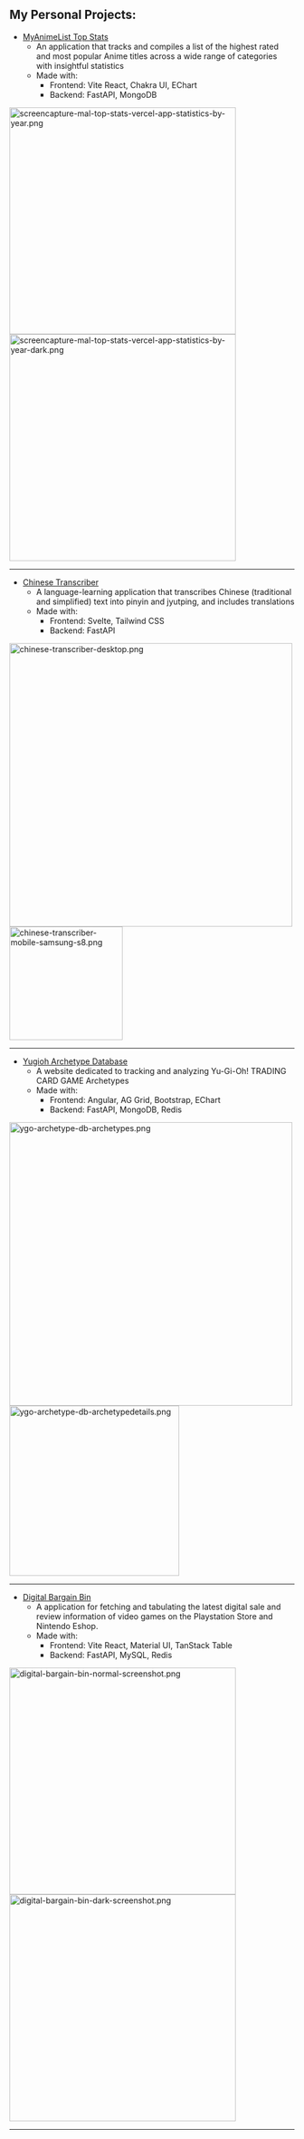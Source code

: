 ## My Personal Projects:

- [MyAnimeList Top Stats](https://mal-top-stats.vercel.app/)
  - An application that tracks and compiles a list of the highest rated and most popular Anime titles across a wide range of categories with insightful statistics 
  - Made with:
    - Frontend: Vite React, Chakra UI, EChart
    - Backend: FastAPI, MongoDB

<p float="left">
  <img src="https://i.imgur.com/AtGEN3f.jpg" alt="screencapture-mal-top-stats-vercel-app-statistics-by-year.png" width="400"/>
  <img src="https://i.imgur.com/Nj6XWbV.jpg" alt="screencapture-mal-top-stats-vercel-app-statistics-by-year-dark.png" width="400"/>
</p>
<hr />

- [Chinese Transcriber](https://chinese-transcriber.vercel.app/)
  - A language-learning application that transcribes Chinese (traditional and simplified) text into pinyin and jyutping, and includes translations
  - Made with:
    - Frontend: Svelte, Tailwind CSS
    - Backend: FastAPI

<p float="left">
  <img src="https://i.postimg.cc/2r7rZD6w/chinese-transcriber-desktop.png" alt="chinese-transcriber-desktop.png" width="500"/>
  <img src="https://i.postimg.cc/wgp9Mv6M/chinese-transcriber-mobile-samsung-s8.png" alt="chinese-transcriber-mobile-samsung-s8.png" width="200"/>
</p>
<hr />

- [Yugioh Archetype Database](https://yugioh-archetype-database.vercel.app/)
  - A website dedicated to tracking and analyzing Yu-Gi-Oh! TRADING CARD GAME Archetypes
  - Made with:
    - Frontend: Angular, AG Grid, Bootstrap, EChart
    - Backend: FastAPI, MongoDB, Redis

<p float="left">
  <img src="https://i.postimg.cc/NQ0L445Z/ygo-archetype-db-archetypes.png" alt="ygo-archetype-db-archetypes.png" width="500"/>
  <img src="https://i.postimg.cc/HpcnGk02/ygo-archetype-db-archetypedetails.png" alt="ygo-archetype-db-archetypedetails.png" width="300"/>
</p>
<hr />

- [Digital Bargain Bin](https://digital-bargain-bin.vercel.app/)
  - A application for fetching and tabulating the latest digital sale and review information of video games on the Playstation Store and Nintendo Eshop.
  - Made with:
    - Frontend: Vite React, Material UI, TanStack Table
    - Backend: FastAPI, MySQL, Redis

<p float="left">
  <img src="https://i.postimg.cc/wgHJH9y8/digital-bargain-bin-normal-screenshot.png" alt="digital-bargain-bin-normal-screenshot.png" width="400"/>
  <img src="https://i.postimg.cc/6t0ZpFn7/digital-bargain-bin-dark-screenshot.png" alt="digital-bargain-bin-dark-screenshot.png" width="400"/>
</p>
<hr />

<!---
AlexQ0807/AlexQ0807 is a ✨ special ✨ repository because its `README.md` (this file) appears on your GitHub profile.
You can click the Preview link to take a look at your changes.
--->
